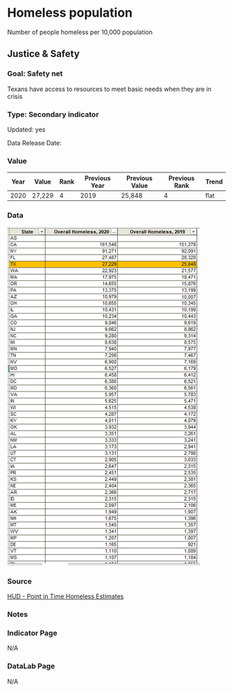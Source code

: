 # Homeless population

Number of people homeless per 10,000 population

## Justice & Safety

### Goal: Safety net

Texans have access to resources to meet basic needs when they are in crisis

### Type: Secondary indicator

Updated: yes

Data Release Date: 


### Value

| Year |  Value      | Rank     | Previous Year   | Previous Value | Previous Rank | Trend | 
| ----------- | ----------- | ----------- | ----------- | ----------- | ----------- | -----------|
|    2020     |      27,229 | 4         |     2019    |   25,848    | 4        | flat       | 

### Data

![homeless](./homeless_counts.PNG)

### Source

[HUD - Point in Time Homeless Estimates](https://www.huduser.gov/portal/datasets/ahar/2020-ahar-part-1-pit-estimates-of-homelessness-in-the-us.html)

### Notes



### Indicator Page

N/A

### DataLab Page

N/A
